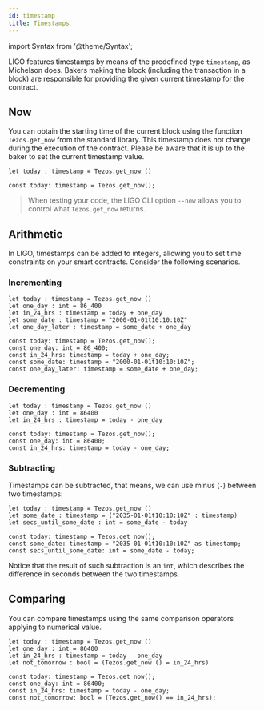 ```yaml
---
id: timestamp
title: Timestamps
---
```


import Syntax from '@theme/Syntax';

LIGO features timestamps by means of the predefined type `timestamp`,
as Michelson does. Bakers making the block (including the transaction
in a block) are responsible for providing the given current timestamp
for the contract.

## Now

You can obtain the starting time of the current block using the
function `Tezos.get_now` from the standard library. This timestamp
does not change during the execution of the contract. Please be aware
that it is up to the baker to set the current timestamp value.

<Syntax syntax="cameligo">

```cameligo group=now
let today : timestamp = Tezos.get_now ()
```

</Syntax>

<Syntax syntax="jsligo">

```jsligo group=now
const today: timestamp = Tezos.get_now();
```

</Syntax>


> When testing your code, the LIGO CLI option `--now` allows you to
> control what `Tezos.get_now` returns.

## Arithmetic

In LIGO, timestamps can be added to integers, allowing you to set time
constraints on your smart contracts. Consider the following scenarios.

### Incrementing

<Syntax syntax="cameligo">

```cameligo group=tomorrow
let today : timestamp = Tezos.get_now ()
let one_day : int = 86_400
let in_24_hrs : timestamp = today + one_day
let some_date : timestamp = "2000-01-01t10:10:10Z"
let one_day_later : timestamp = some_date + one_day
```

</Syntax>

<Syntax syntax="jsligo">

```jsligo group=tomorrow
const today: timestamp = Tezos.get_now();
const one_day: int = 86_400;
const in_24_hrs: timestamp = today + one_day;
const some_date: timestamp = "2000-01-01t10:10:10Z";
const one_day_later: timestamp = some_date + one_day;
```

</Syntax>


### Decrementing

<Syntax syntax="cameligo">

```cameligo group=yesterday
let today : timestamp = Tezos.get_now ()
let one_day : int = 86400
let in_24_hrs : timestamp = today - one_day
```

</Syntax>

<Syntax syntax="jsligo">

```jsligo group=yesterday
const today: timestamp = Tezos.get_now();
const one_day: int = 86400;
const in_24_hrs: timestamp = today - one_day;
```

</Syntax>

### Subtracting

Timestamps can be subtracted, that means, we can use minus (`-`)
between two timestamps:

<Syntax syntax="cameligo">

```cameligo group=subtracting
let today : timestamp = Tezos.get_now ()
let some_date : timestamp = ("2035-01-01t10:10:10Z" : timestamp)
let secs_until_some_date : int = some_date - today
```

</Syntax>

<Syntax syntax="jsligo">

```jsligo group=subtracting
const today: timestamp = Tezos.get_now();
const some_date: timestamp = "2035-01-01t10:10:10Z" as timestamp;
const secs_until_some_date: int = some_date - today;
```

</Syntax>

Notice that the result of such subtraction is an `int`, which describes the difference in seconds between the two timestamps.

## Comparing

You can compare timestamps using the same comparison operators
applying to numerical value.

<Syntax syntax="cameligo">

```cameligo group=comparing
let today : timestamp = Tezos.get_now ()
let one_day : int = 86400
let in_24_hrs : timestamp = today - one_day
let not_tomorrow : bool = (Tezos.get_now () = in_24_hrs)
```

</Syntax>

<Syntax syntax="jsligo">

```jsligo group=comparing
const today: timestamp = Tezos.get_now();
const one_day: int = 86400;
const in_24_hrs: timestamp = today - one_day;
const not_tomorrow: bool = (Tezos.get_now() == in_24_hrs);
```

</Syntax>
